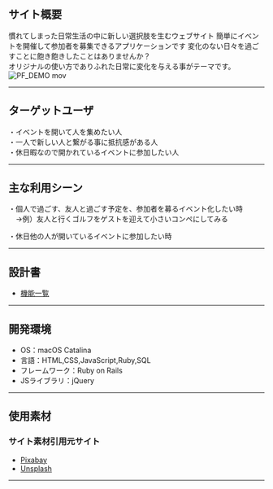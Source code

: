 ## サイト概要
慣れてしまった日常生活の中に新しい選択肢を生むウェブサイト
簡単にイベントを開催して参加者を募集できるアプリケーションです
変化のない日々を過ごすことに飽き飽きしたことはありませんか？<br>
オリジナルの使い方でありふれた日常に変化を与える事がテーマです。
![PF_DEMO mov](https://user-images.githubusercontent.com/69230676/106437381-8e5aaf80-64b8-11eb-8cf8-486c250a217c.gif)
***



## ターゲットユーザ
・イベントを開いて人を集めたい人<br>
・一人で新しい人と繋がる事に抵抗感がある人<br>
・休日暇なので開かれているイベントに参加したい人<br>
***
## 主な利用シーン
・個人で過ごす、友人と過ごす予定を、参加者を募るイベント化したい時<br>
　→例）友人と行くゴルフをゲストを迎えて小さいコンペにしてみる<br>

・休日他の人が開いているイベントに参加したい時<br>
***
## 設計書
- [機能一覧](https://docs.google.com/spreadsheets/d/1M3Zy7kM2y-aediclQIe-jcMWCCldAduqhXVuMhDRqjg/edit#gid=2069665485)
***

## 開発環境
- OS：macOS Catalina
- 言語：HTML,CSS,JavaScript,Ruby,SQL
- フレームワーク：Ruby on Rails
- JSライブラリ：jQuery
***

## 使用素材
### サイト素材引用元サイト
- [Pixabay](https://pixabay.com/ja/)
- [Unsplash](https://unsplash.com/)
***
